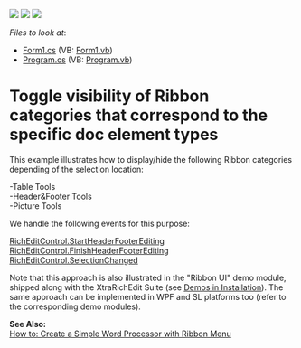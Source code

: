 <!-- default badges list -->
![](https://img.shields.io/endpoint?url=https://codecentral.devexpress.com/api/v1/VersionRange/128612105/12.2.6%2B)
[![](https://img.shields.io/badge/Open_in_DevExpress_Support_Center-FF7200?style=flat-square&logo=DevExpress&logoColor=white)](https://supportcenter.devexpress.com/ticket/details/E4506)
[![](https://img.shields.io/badge/📖_How_to_use_DevExpress_Examples-e9f6fc?style=flat-square)](https://docs.devexpress.com/GeneralInformation/403183)
<!-- default badges end -->
<!-- default file list -->
*Files to look at*:

* [Form1.cs](./CS/Form1.cs) (VB: [Form1.vb](./VB/Form1.vb))
* [Program.cs](./CS/Program.cs) (VB: [Program.vb](./VB/Program.vb))
<!-- default file list end -->
# Toggle visibility of Ribbon categories that correspond to the specific doc element types


<p>This example illustrates how to display/hide the following Ribbon categories depending of the selection location:</p><p>-Table Tools<br />
-Header&Footer Tools<br />
-Picture Tools</p><p>We handle the following events for this purpose:</p><p><a href="http://documentation.devexpress.com/#WindowsForms/DevExpressXtraRichEditRichEditControl_StartHeaderFooterEditingtopic"><u>RichEditControl.StartHeaderFooterEditing</u></a><br />
<a href="http://documentation.devexpress.com/#WindowsForms/DevExpressXtraRichEditRichEditControl_FinishHeaderFooterEditingtopic"><u>RichEditControl.FinishHeaderFooterEditing</u></a><br />
<a href="http://documentation.devexpress.com/#WindowsForms/DevExpressXtraRichEditRichEditControl_SelectionChangedtopic"><u>RichEditControl.SelectionChanged</u></a></p><p>Note that this approach is also illustrated in the "Ribbon UI" demo module, shipped along with the XtraRichEdit Suite (see <a href="http://documentation.devexpress.com/#WindowsForms/CustomDocument9611"><u>Demos in Installation</u></a>). The same approach can be implemented in WPF and SL platforms too (refer to the corresponding demo modules).</p><p><strong>See Also</strong><strong>:</strong><br />
<a href="http://documentation.devexpress.com/#WindowsForms/CustomDocument5812"><u>How to: Create a Simple Word Processor with Ribbon Menu</u></a></p>

<br/>



